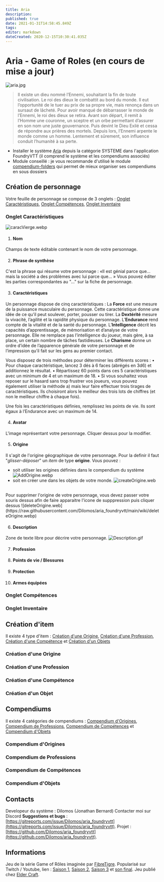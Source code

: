 ```yaml
---
title: Aria
description: 
published: true
date: 2021-01-31T14:58:45.849Z
tags: 
editor: markdown
dateCreated: 2020-12-15T10:30:41.035Z
---
```


# Aria - Game of Roles (en cours de mise a jour)

![aria.jpg](https://raw.githubusercontent.com/Dilomos/aria_foundryvtt/main/wiki/main.webp)

> Il existe un dieu nommé l’Ennemi, souhaitant la fin de toute civilisation.
Le roi des dieux le combattit au bord du monde. Il eut l’opportunité de le tuer au prix de sa propre vie, mais renonça dans un sursaut de lâcheté. Pour avoir manqué de débarrasser le monde de l’Ennemi, le roi des dieux se retira.
Avant son départ, il remit à l’Homme une couronne, un sceptre et un orbe permettant d’assurer en son nom une juste gouvernance. Puis devint le Dieu Exilé et cessa de répondre aux prières des mortels.
Depuis lors, l’Ennemi arpente le monde comme un homme. Lentement et sûrement, son influence conduit l’humanité à sa perte.



- Installer le système [Aria](https://foundryvtt.com/packages/aria/) depuis la catégorie SYSTEME dans l'application FoundryVTT (il comprend le système et les compendiums associés)
- Module conseillé : je vous recommande d'utilisé le module [compendium-folders](https://foundryvtt.com/packages/compendium-folders/) qui permet de mieux organiser ses compendiums en sous dossiers

## Création de personnage
Votre feuille de personnage se compose de 3 onglets : [Onglet Caractéristiques](#onglet-caractéristiques), [Onglet Compétences](#onglet-compétences), [Onglet Inventaire](#onglet-inventaire)
### Onglet Caractéristiques
![caracVierge.webp](https://raw.githubusercontent.com/Dilomos/aria_foundryvtt/main/wiki/CaracVierge.webp)
 
1. #### Nom

Champs de texte éditable contenant le nom de votre personnage.

2. #### Phrase de synthèse

C'est la phrase qui résume votre personnage : «Il est génial parce que…  mais la société a des problèmes avec lui parce que… »
Vous pouvez éditer les parties correspondantes au "..." sur la fiche de personnage.

3. #### Caractéristiques

Un personnage dispose de cinq caractéristiques :
La **Force** est une mesure de la puissance musculaire du personnage. Cette caractéristique donne une idée de ce qu’il peut soulever, porter, pousser ou tirer.
La **Dextérité** mesure la vivacité, l’agilité et la rapidité physique du personnage.
L’**Endurance** rend compte de la vitalité et de la santé du personnage.
L’**Intelligence** décrit les capacités d’apprentissage, de mémorisation et d’analyse de votre personnage. Elle ne remplace pas l’intelligence du joueur, mais gère, à sa place, un certain nombre de tâches fastidieuses.
Le **Charisme** donne un ordre d’idée de l’apparence générale de votre personnage et de l’impression qu’il fait sur les gens au premier contact.

Vous disposez de trois méthodes pour déterminer les différents scores :
• Pour chaque caractéristique, lancez 3 dés à 6 faces (abrégés en 3d6) et additionnez le résultat.
• Répartissez 60 points dans ces 5 caractéristiques avec un minimum de 4 et un maximum de 18.
• Si vous souhaitez vous reposer sur le hasard sans trop frustrer vos joueurs, vous pouvez également utiliser la méthode a) mais leur faire effectuer trois tirages de caractéristiques. Ils choisiront alors le meilleur des trois lots de chiffres (et non le meilleur chiffre à chaque fois).

Une fois les caractéristiques définies, remplissez les points de vie. Ils sont égaux à l’Endurance avec un maximum de 14.

4. #### Avatar

L'image représentant votre personnage. 
Cliquer dessus pour la modifier.

5. #### Origine

Il s'agit de l'origine géographique de votre personnage. 
Pour la definir il faut "*glisser-déposer*" un *item* de type **origine**.
Vous pouvez :
- soit utiliser les origines définies dans le compendium du système
![AddOrigine.webp](https://raw.githubusercontent.com/Dilomos/aria_foundryvtt/main/wiki/AddOrigine.webp)
- soit en créer une dans les objets de votre monde.
![createOrigine.web](https://raw.githubusercontent.com/Dilomos/aria_foundryvtt/main/wiki/createOrigine.webp)
<br>
Pour supprimer l'origine de votre personnage, vous devez passer votre souris dessus afin de faire apparaitre l'icone de supppression puis cliquer dessus
![deleteOrigine.web](https://raw.githubusercontent.com/Dilomos/aria_foundryvtt/main/wiki/deleteOrigine.webp)

6. #### Description
Zone de texte libre pour décrire votre personnage.
![Description.gif](https://raw.githubusercontent.com/Dilomos/aria_foundryvtt/main/wiki/Description.gif)

7. #### Profession
8. #### Points de vie / Blessures
9. #### Protection
10. #### Armes équipées



### Onglet Compétences


### Onglet Inventaire


## Création d'item
Il existe 4 type d'item : [Création d'une Origine](#création-d'une-origine), [Création d'une Profession](#création-d'une-profession), [Création d'une Compétence](#création-d'une-compétence) et [Création d'un Objets](#création-d'un-objets)
### Création d'une Origine
### Création d'une Profession
### Création d'une Compétence
### Création d'un Objet


## Compendiums
Il existe 4 catégories de compendiums : [Compendium d'Origines](#compendium-d'Origines), [Compendium de Professions](#compendium-de-professions), [Compendium de Compétences](#compendium-de-compétences) et [Compendium d'Objets
](#compendium-d'Objets)
### Compendium d'Origines
### Compendium de Professions
### Compendium de Compétences
### Compendium d'Objets

## Contacts
Developeur du système : Dilomos (Jonathan Bernard) Contacter moi sur Discord
**Suggestions et bugs** : [https://gitreports.com/issue/Dilomos/aria_foundryvtt](https://gitreports.com/issue/Dilomos/aria_foundryvtt).
Projet : [https://github.com/Dilomos/aria_foundryvtt](https://github.com/Dilomos/aria_foundryvtt).

## Informations
Jeu de la série Game of Rôles imaginée par [FibreTigre](https://www.fibretigre.com/).
Popularisé sur Twitch / Youtube, lien :  [Saison 1](https://www.youtube.com/playlist?list=PLTJVtKcBdMNWKJxAnpSf1fj4CUp49148Z), [Saison 2](https://www.youtube.com/playlist?list=PLTJVtKcBdMNV9tpuHa_YRKlsMspnXFEbx), [Saison 3](https://www.youtube.com/playlist?list=PL4ILyHtnURFrTkuFoje8KhBIoV63ATuwe) et [son final](https://www.youtube.com/playlist?list=PLTJVtKcBdMNW2XAbHVhU1FWR9e_4N8vsm).
Jeu publié chez [Elder Craft](https://www.elder-craft.com/).<br><br>
  

